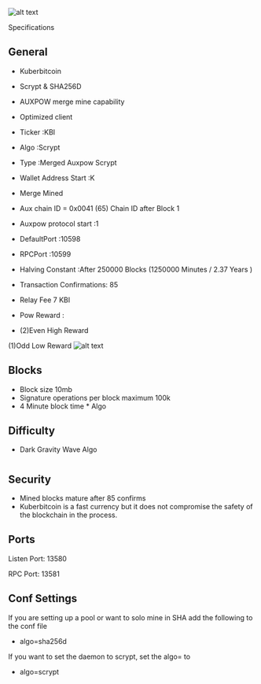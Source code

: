 ![alt text](https://i.imgur.com/foSTgt2.png)

Specifications


## General

- Kuberbitcoin

- Scrypt & SHA256D

- AUXPOW merge mine capability

- Optimized client

- Ticker :KBI

- Algo :Scrypt

- Type :Merged Auxpow Scrypt

- Wallet Address Start :K

- Merge Mined

- Aux chain ID = 0x0041 (65) Chain ID after Block 1

- Auxpow protocol start :1

- DefaultPort :10598

- RPCPort :10599

- Halving Constant :After 250000 Blocks (1250000 Minutes / 2.37 Years )

- Transaction Confirmations: 85

- Relay Fee 7 KBI

- Pow Reward :

- (2)Even High Reward

(1)Odd Low Reward
 ![alt text](https://i.imgur.com/bftaxlA.png)

## Blocks
- Block size 10mb
- Signature operations per block maximum 100k
- 4 Minute block time * Algo

## Difficulty
- Dark Gravity Wave Algo

#
## Security
- Mined blocks mature after 85 confirms
- Kuberbitcoin is a fast currency but it does not compromise the safety of the blockchain in the process.

## Ports
Listen Port: 13580

RPC Port: 13581



## Conf Settings
If you are setting up a pool or want to solo mine in SHA add the following to the conf file

- algo=sha256d

If you want to set the daemon to scrypt, set the algo= to 

- algo=scrypt










